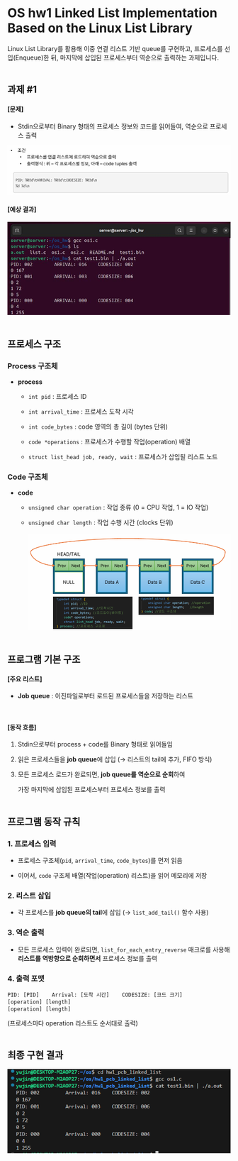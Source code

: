 # OS hw1 Linked List Implementation Based on the Linux List Library
Linux List Library를 활용해 이중 연결 리스트 기반 queue를 구현하고,
프로세스를 선입(Enqueue)한 뒤, 마지막에 삽입된 프로세스부터 역순으로 출력하는 과제입니다.
<br><br>

## 과제 #1
#### [문제]

- Stdin으로부터 Binary 형태의 프로세스 정보와 코드를 읽어들여, 역순으로 프로세스 출력

![Problem](./images_os1/Problem.png)

#### [예상 결과]

![Expected_output](./images_os1/Expected_output.png)
<br><br>

## 프로세스 구조 

### Process 구조체

- **process**
  - `int pid` : 프로세스 ID
  
  - `int arrival_time` : 프로세스 도착 시각
  
  - `int code_bytes` : code 영역의 총 길이 (bytes 단위)
  
  - `code *operations` : 프로세스가 수행할 작업(operation) 배열
  
  - `struct list_head job, ready, wait` : 프로세스가 삽입될 리스트 노드

### Code 구조체

- **code**
  - `unsigned char operation` : 작업 종류 (0 = CPU 작업, 1 = IO 작업)
  
  - `unsigned char length` : 작업 수행 시간 (clocks 단위)
  <br><br>
![process_struct](./images_os1/process_struct.png)
  <br><br>

## 프로그램 기본 구조

#### [주요 리스트]

- **Job queue** : 이진파일로부터 로드된 프로세스들을 저장하는 리스트
<br>

#### [동작 흐름]

1. Stdin으로부터 process + code를 Binary 형태로 읽어들임

2. 읽은 프로세스들을 **job queue**에 삽입
   (→ 리스트의 tail에 추가, FIFO 방식)

3. 모든 프로세스 로드가 완료되면, **job queue를 역순으로 순회**하여  
   
   가장 마지막에 삽입된 프로세스부터  프로세스 정보를 출력
<br><br>

## 프로그램 동작 규칙

### 1. 프로세스 입력

- 프로세스 구조체(`pid`, `arrival_time`, `code_bytes`)를 먼저 읽음

- 이어서, `code` 구조체 배열(작업(operation) 리스트)을 읽어 메모리에 저장

### 2. 리스트 삽입

- 각 프로세스를 **job queue의 tail**에 삽입
  (→ `list_add_tail()` 함수 사용)

### 3. 역순 출력

- 모든 프로세스 입력이 완료되면, `list_for_each_entry_reverse` 매크로를 사용해  
  **리스트를 역방향으로 순회하면서** 프로세스 정보를 출력

### 4. 출력 포맷

```text
PID: [PID]    Arrival: [도착 시간]    CODESIZE: [코드 크기]
[operation] [length]
[operation] [length]
```

(프로세스마다 operation 리스트도 순서대로 출력)
<br><br>


## 최종 구현 결과 

![final_result](./images_os1/final_result.png)